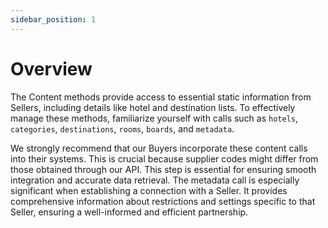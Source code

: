 ```yaml
---
sidebar_position: 1
---
```


# Overview

The Content methods provide access to essential static information from Sellers, including details like hotel and destination lists. To effectively manage these methods, familiarize yourself with calls such as `hotels`, `categories`, `destinations`, `rooms`, `boards`, and `metadata`.

We strongly recommend that our Buyers incorporate these content calls into their systems. This is crucial because supplier codes might differ from those obtained through our API. This step is essential for ensuring smooth integration and accurate data retrieval. The metadata call is especially significant when establishing a connection with a Seller. It provides comprehensive information about restrictions and settings specific to that Seller, ensuring a well-informed and efficient partnership.
